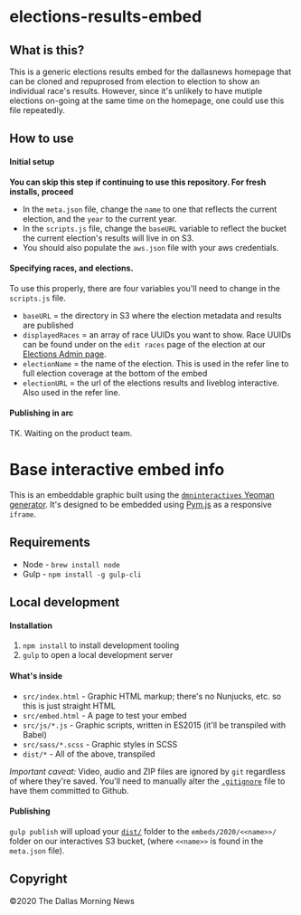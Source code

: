# elections-results-embed

## What is this?

This is a generic elections results embed for the dallasnews homepage that can be cloned and repuprosed from election to election to show an individual race's results. However, since it's unlikely to have mutiple elections on-going at the same time on the homepage, one could use this file repeatedly. 

## How to use

#### Initial setup
**You can skip this step if continuing to use this repository. For fresh installs, proceed**

- In the `meta.json` file, change the `name` to one that reflects the current election, and the `year` to the current year.
- In the `scripts.js` file, change the `baseURL` variable to reflect the bucket the current election's results will live in on S3.
- You should also populate the `aws.json` file with your aws credentials. 

#### Specifying races, and elections.

To use this properly, there are four variables you'll need to change in the `scripts.js` file. 

- `baseURL` = the directory in S3 where the election metadata and results are published
- `displayedRaces` = an array of race UUIDs you want to show. Race UUIDs can be found under on the `edit races` page of the election at our [Elections Admin page](elections-admin.dallasnews.com).
- `electionName` = the name of the election. This is used in the refer line to full election coverage at the bottom of the embed
- `electionURL` = the url of the elections results and liveblog interactive. Also used in the refer line.

#### Publishing in arc

TK. Waiting on the product team.

# Base interactive embed info

This is an embeddable graphic built using the [`dmninteractives` Yeoman generator](https://github.com/DallasMorningNews/generator-dmninteractives). It's designed to be embedded using [Pym.js](http://blog.apps.npr.org/pym.js/) as a responsive `iframe`.

## Requirements

- Node - `brew install node`
- Gulp - `npm install -g gulp-cli`

## Local development

#### Installation

1. `npm install` to install development tooling
2. `gulp` to open a local development server

#### What's inside

- `src/index.html` - Graphic HTML markup; there's no Nunjucks, etc. so this is just straight HTML
- `src/embed.html` - A page to test your embed
- `src/js/*.js` - Graphic scripts, written in ES2015 (it'll be transpiled with Babel)
- `src/sass/*.scss` - Graphic styles in SCSS
- `dist/*` - All of the above, transpiled

_Important caveat:_ Video, audio and ZIP files are ignored by `git` regardless of where they're saved. You'll need to manually alter the [`.gitignore`](.gitignore) file to have them committed to Github.

#### Publishing

`gulp publish` will upload your [`dist/`](dist/) folder to the `embeds/2020/<<name>>/` folder on our interactives S3 bucket, (where `<<name>>` is found in the `meta.json` file).


## Copyright

&copy;2020 The Dallas Morning News
